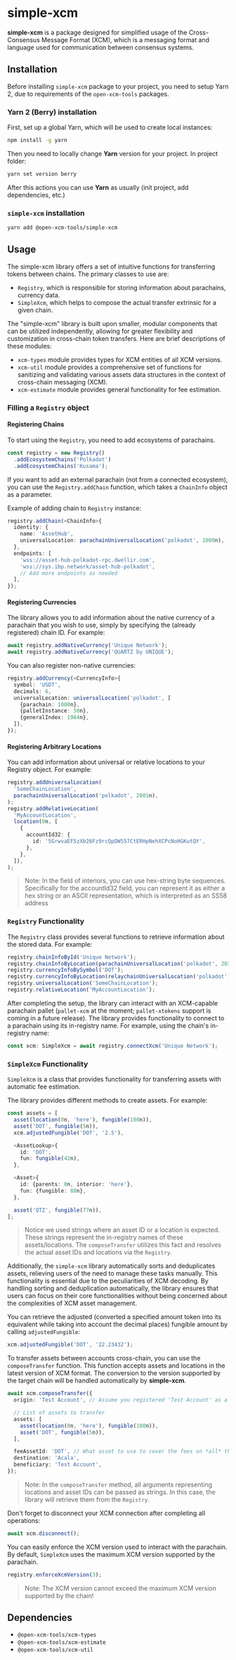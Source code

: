 # simple-xcm

**simple-xcm** is a package designed for simplified usage of the Cross-Consensus Message Format (XCM), which is a messaging format and language used for communication between consensus systems.

## Installation

Before installing `simple-xcm` package to your project, you need to setup Yarn 2, due to requirements of the `open-xcm-tools` packages.

### Yarn 2 (Berry) installation

First, set up a global Yarn, which will be used to create local instances:

```bash
npm install -g yarn
```

Then you need to locally change **Yarn** version for your project. In project folder:

```bash
yarn set version berry
```

After this actions you can use **Yarn** as usually (init project, add dependencies, etc.)

### `simple-xcm` installation

```bash
yarn add @open-xcm-tools/simple-xcm
```

## Usage

The simple-xcm library offers a set of intuitive functions for transferring tokens between chains. The primary classes to use are:

- `Registry`, which is responsible for storing information about parachains, currency data.
- `SimpleXcm`, which helps to compose the actual transfer extrinsic for a given chain.

The "simple-xcm" library is built upon smaller, modular components that can be utilized independently, allowing for greater flexibility and customization in cross-chain token transfers. Here are brief descriptions of these modules:

- `xcm-types` module provides types for XCM entities of all XCM versions.
- `xcm-util` module provides a comprehensive set of functions for sanitizing and validating various assets data structures in the context of cross-chain messaging (XCM).
- `xcm-estimate` module provides general functionality for fee estimation.

### Filling a `Registry` object

#### Registering Chains

To start using the `Registry`, you need to add ecosystems of parachains.

```typescript
const registry = new Registry()
  .addEcosystemChains('Polkadot')
  .addEcosystemChains('Kusama');
```

If you want to add an external parachain (not from a connected ecosystem), you can use the `Registry.addChain` function, which takes a `ChainInfo` object as a parameter.

Example of adding chain to `Registry` instance:

```typescript
registry.addChain(<ChainInfo>{
  identity: {
    name: 'AssetHub',
    universalLocation: parachainUniversalLocation('polkadot', 1000n),
  },
  endpoints: [
    'wss://asset-hub-polkadot-rpc.dwellir.com',
    'wss://sys.ibp.network/asset-hub-polkadot',
    // Add more endpoints as needed
  ],
});
```

#### Registering Currencies

The library allows you to add information about the native currency of a parachain that you wish to use, simply by specifying the (already registered) chain ID. For example:

```typescript
await registry.addNativeCurrency('Unique Network');
await registry.addNativeCurrency('QUARTZ by UNIQUE');
```

You can also register non-native currencies:

```typescript
registry.addCurrency(<CurrencyInfo>{
  symbol: 'USDT',
  decimals: 6,
  universalLocation: universalLocation('polkadot', [
    {parachain: 1000n},
    {palletInstance: 50n},
    {generalIndex: 1984n},
  ]),
});
```

#### Registering Arbitrary Locations

You can add information about universal or relative locations to your Registry object. For example:

```typescript
registry.addUniversalLocation(
  'SomeChainLocation',
  parachainUniversalLocation('polkadot', 2001n),
);
registry.addRelativeLocation(
  'MyAccountLocation',
  location(0n, [
    {
      accountId32: {
        id: '5GrwvaEF5zXb26Fz9rcQpDWS57CtERHpNehXCPcNoHGKutQY',
      },
    },
  ]),
);
```

> Note: In the field of interiors, you can use hex-string byte sequences. Specifically for the accountId32 field, you can represent it as either a hex string or an ASCII representation, which is interpreted as an SS58 address

### `Registry` Functionality

The `Registry` class provides several functions to retrieve information about the stored data. For example:

```typescript
registry.chainInfoById('Unique Network');
registry.chainInfoByLocation(parachainUniversalLocation('polkadot', 2037n)); // will return the same as above since it's the Unique's universal location
registry.currencyInfoBySymbol('DOT');
registry.currencyInfoByLocation(relaychainUniversalLocation('polkadot')); // will return the same as above
registry.universalLocation('SomeChainLocation');
registry.relativeLocation('MyAccountLocation');
```

After completing the setup, the library can interact with an XCM-capable parachain pallet (`pallet-xcm` at the moment; `pallet-xtokens` support is coming in a future release). The library provides functionality to connect to a parachain using its in-registry name.
For example, using the chain's in-registry name:

```typescript
const xcm: SimpleXcm = await registry.connectXcm('Unique Network');
```

### `SimpleXcm` Functionality

`SimpleXcm` is a class that provides functionality for transferring assets with automatic fee estimation.

The library provides different methods to create assets. For example:

```typescript
const assets = [
  asset(location(0n, 'here'), fungible(100n)),
  asset('DOT', fungible(5n)),
  xcm.adjustedFungible('DOT', '2.5'),

  <AssetLookup>{
    id: 'DOT',
    fun: fungible(42n),
  },

  <Asset>{
    id: {parents: 0n, interior: 'here'},
    fun: {fungible: 88n},
  },

  asset('QTZ', fungible(77n)),
];
```

> Notice we used strings where an asset ID or a location is expected. These strings represent the in-registry names of these assets/locations. The `composeTransfer` utilizes this fact and resolves the actual asset IDs and locations via the `Registry`.

Additionally, the `simple-xcm` library automatically sorts and deduplicates assets, relieving users of the need to manage these tasks manually. This functionality is essential due to the peculiarities of XCM decoding. By handling sorting and deduplication automatically, the library ensures that users can focus on their core functionalities without being concerned about the complexities of XCM asset management.

You can retrieve the adjusted (converted a specified amount token into its equivalent while taking into account the decimal places) fungible amount by calling `adjustedFungible`:

```typescript
xcm.adjustedFungible('DOT', '22.23432');
```

To transfer assets between accounts cross-chain, you can use the `composeTransfer` function. This function accepts assets and locations in the latest version of XCM format. The conversion to the version supported by the target chain will be handled automatically by **simple-xcm**.

```typescript
await xcm.composeTransfer({
  origin: 'Test Account', // Assume you registered 'Test Account' as a relative `accountId32` location in the registry

  // List of assets to transfer
  assets: [
    asset(location(0n, 'here'), fungible(100n)),
    asset('DOT', fungible(5n)),
  ],

  feeAssetId: 'DOT', // What asset to use to cover the fees on *all* the hops
  destination: 'Acala',
  beneficiary: 'Test Account',
});
```

> Note: In the `composeTransfer` method, all arguments representing locations and asset IDs can be passed as strings. In this case, the library will retrieve them from the `Registry`.

Don't forget to disconnect your XCM connection after completing all operations:

```typescript
await xcm.disconnect();
```

You can easily enforce the XCM version used to interact with the parachain. By default, `SimpleXcm` uses the maximum XCM version supported by the parachain.

```typescript
registry.enforceXcmVersion(3);
```

> Note: The XCM version cannot exceed the maximum XCM version supported by the chain!

## Dependencies

- `@open-xcm-tools/xcm-types`
- `@open-xcm-tools/xcm-estimate`
- `@open-xcm-tools/xcm-util`
